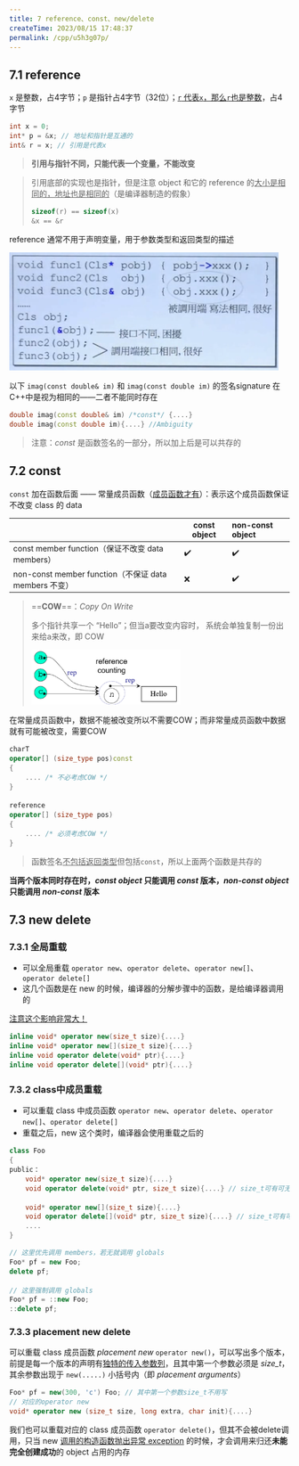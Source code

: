```yaml
---
title: 7 reference、const、new/delete
createTime: 2023/08/15 17:48:37
permalink: /cpp/u5h3g07p/
---
```




## 7.1 reference

`x` 是整数，占4字节；`p` 是指针占4字节（32位）；<u>`r` 代表`x`，那么`r`也是整数</u>，占4字节

```cpp
int x = 0;
int* p = &x; // 地址和指针是互通的
int& r = x; // 引用是代表x
```

<!--more-->

> **引用与指针不同，只能代表一个变量，不能改变**

> 引用底部的实现也是指针，但是注意 object 和它的 reference 的<u>大小是相同的，地址也是相同的</u>（是编译器制造的假象）
>
> ```cpp
> sizeof(r) == sizeof(x)
> &x == &r
> ```

 

reference 通常不用于声明变量，用于参数类型和返回类型的描述

<img src="https://raw.githubusercontent.com/PLUS-WAVE/blog-image/master/img/blog/2023-08-08/image-20230808091745371.png" alt="image-20230808091745371" style="zoom:67%;" />



以下 `imag(const double& im)` 和 `imag(const double im)` 的签名signature 在C++中是视为相同的——二者不能同时存在

```cpp
double imag(const double& im) /*const*/ {....}
double imag(const double im){....} //Ambiguity
```

> 注意：*const* 是函数签名的一部分，所以加上后是可以共存的



## 7.2 const

`const` 加在函数后面 —— 常量成员函数（<u>成员函数才有</u>）：表示这个成员函数保证不改变 class 的 data

|                                                       | const object | non-const object |
| ----------------------------------------------------- | ------------ | :--------------- |
| const member function（保证不改变  data members）     | ✔️            | ✔️                |
| non-const member function（不保证 data members 不变） | ❌            | ✔️                |



> ==**COW**==：*Copy On Write* 
>
> 多个指针共享一个 “Hello”；但当a要改变内容时， 系统会单独复制一份出来给a来改，即 COW
>
> <img src="https://raw.githubusercontent.com/PLUS-WAVE/blog-image/master/img/blog/2023-08-01/image-20230801101907977.png" alt="image-20230801101907977" style="zoom: 67%;" /> 

在常量成员函数中，数据不能被改变所以不需要COW；而非常量成员函数中数据就有可能被改变，需要COW

```cpp
charT
operator[] (size_type pos)const
{
	.... /* 不必考虑COW */   
}

reference
operator[] (size_type pos)
{
    .... /* 必须考虑COW */
}
```

> 函数签名<u>不包括返回类型</u>但包括`const`，所以上面两个函数是共存的

**当两个版本同时存在时，*const object* 只能调用 *const* 版本，*non-const object* 只能调用 *non-const* 版本**

## 7.3 new delete

### 7.3.1 全局重载

- 可以全局重载 `operator new`、`operator delete`、`operator new[]`、`operator delete[]`
- 这几个函数是在 new 的时候，编译器的分解步骤中的函数，是给编译器调用的

<u>注意这个影响非常大！</u>

```cpp
inline void* operator new(size_t size){....}
inline void* operator new[](size_t size){....}
inline void operator delete(void* ptr){....}
inline void operator delete[](void* ptr){....}
```

### 7.3.2 class中成员重载

- 可以重载 class 中成员函数 `operator new`、`operator delete`、`operator new[]`、`operator delete[]`
- 重载之后，new 这个类时，编译器会使用重载之后的

```cpp
class Foo
{
public：
    void* operator new(size_t size){....}
    void operator delete(void* ptr, size_t size){....} // size_t可有可无
    
    void* operator new[](size_t size){....}
    void operator delete[](void* ptr, size_t size){....} // size_t可有可无
    ....
}
```

```cpp
// 这里优先调用 members，若无就调用 globals
Foo* pf = new Foo;
delete pf;

// 这里强制调用 globals
Foo* pf = ::new Foo;
::delete pf;
```

### 7.3.3 placement new delete

可以重载 class 成员函数 *placement new* `operator new()`，可以写出多个版本，前提是每一个版本的声明有<u>独特的传入参数列</u>，且其中第一个参数必须是 *size_t*，其余参数出现于 `new(.....)` 小括号内（即 *placement arguments*）

```cpp
Foo* pf = new(300, 'c') Foo; // 其中第一个参数size_t不用写
// 对应的operator new
void* operator new (size_t size, long extra, char init){....}
```

我们也可以重载对应的 class 成员函数 `operator delete()`，但其不会被delete调用，只当 new <u>调用的构造函数抛出异常 exception</u> 的时候，才会调用来归还**未能完全创建成功**的 object 占用的内存

